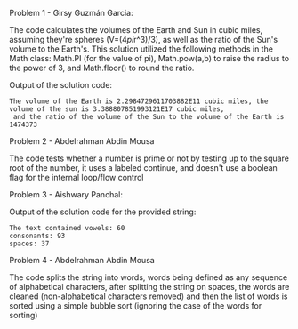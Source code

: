 Problem 1 - Girsy Guzmán Garcia:

The code calculates the volumes of the Earth and Sun in cubic miles, assuming they're spheres (V=(4*pi*r^3)/3), as well as the ratio
of the Sun's volume to the Earth's. This solution utilized the following methods in the Math class: Math.PI (for the value of pi), 
Math.pow(a,b) to raise the radius to the power of 3, and Math.floor() to round the ratio.

Output of the solution code:
```
The volume of the Earth is 2.2984729611703882E11 cubic miles, the volume of the sun is 3.388807851993121E17 cubic miles,
 and the ratio of the volume of the Sun to the volume of the Earth is 1474373 
```

Problem 2 - Abdelrahman Abdin Mousa

The code tests whether a number is prime or not by testing up to the square root of the number, it uses a labeled continue, and doesn't use a boolean flag for the internal loop/flow control

Problem 3 - Aishwary Panchal:

Output of the solution code for the provided string:

```
The text contained vowels: 60
consonants: 93
spaces: 37
```

Problem 4 - Abdelrahman Abdin Mousa

The code splits the string into words, words being defined as any sequence of alphabetical characters, after splitting the string on spaces, the words are cleaned (non-alphabetical characters removed) and then the list of words is sorted using a simple bubble sort (ignoring the case of the words for sorting)
